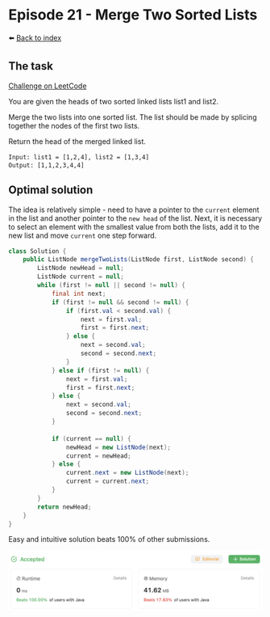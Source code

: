# Episode 21 - Merge Two Sorted Lists

⬅️ [Back to index](README.md)

## The task

[Challenge on LeetCode](https://leetcode.com/problems/merge-two-sorted-lists/description/)

You are given the heads of two sorted linked lists list1 and list2.

Merge the two lists into one sorted list. The list should be made by splicing together the nodes of the first two lists.

Return the head of the merged linked list.

```
Input: list1 = [1,2,4], list2 = [1,3,4]
Output: [1,1,2,3,4,4]
```

## Optimal solution

The idea is relatively simple - need to have a pointer to the `current` element in the list and another pointer to the `new head` of the list. Next, it is necessary to select an element with the smallest value from both the lists, add it to the new list and move `current` one step forward. 

```java
class Solution {
    public ListNode mergeTwoLists(ListNode first, ListNode second) {
        ListNode newHead = null; 
        ListNode current = null; 
        while (first != null || second != null) {
            final int next; 
            if (first != null && second != null) {
                if (first.val < second.val) {
                    next = first.val; 
                    first = first.next; 
                } else {
                    next = second.val; 
                    second = second.next; 
                }
            } else if (first != null) {
                next = first.val; 
                first = first.next; 
            } else {
                next = second.val; 
                second = second.next; 
            }

            if (current == null) {
                newHead = new ListNode(next);
                current = newHead; 
            } else {
                current.next = new ListNode(next);
                current = current.next; 
            }
        }
        return newHead; 
    }
}
```

Easy and intuitive solution beats 100% of other submissions. 

![Winner](./images/e21-01.png)
